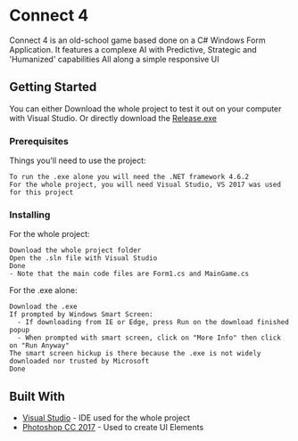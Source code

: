 # Connect 4

Connect 4 is an old-school game based done on a C# Windows Form Application.
It features a complexe AI with Predictive, Strategic and 'Humanized' capabilities
All along a simple responsive UI

## Getting Started

You can either Download the whole project to test it out on your computer with Visual Studio.
Or directly download the [Release.exe](https://github.com/TheDotaWeirdo/Connect-4/raw/master/Connect%204/bin/Release/Connect%204.exe)

### Prerequisites

Things you'll need to use the project:
```
To run the .exe alone you will need the .NET framework 4.6.2
For the whole project, you will need Visual Studio, VS 2017 was used for this project
```

### Installing

For the whole project:
```
Download the whole project folder
Open the .sln file with Visual Studio
Done
- Note that the main code files are Form1.cs and MainGame.cs
```

For the .exe alone:
```
Download the .exe
If prompted by Windows Smart Screen:
  - If downloading from IE or Edge, press Run on the download finished popup
  - When prompted with smart screen, click on "More Info" then click on "Run Anyway"
The smart screen hickup is there because the .exe is not widely downloaded nor trusted by Microsoft
Done
```

## Built With

* [Visual Studio](https://www.visualstudio.com/) - IDE used for the whole project
* [Photoshop CC 2017](https://helpx.adobe.com/support/photoshop.html) - Used to create UI Elements

